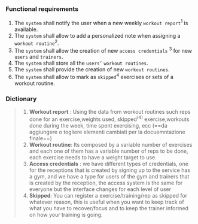 ### Functional requirements 
1. The `system` shall notify the user when a new weekly `workout report`<sup>1</sup> is available.
2. The `system` shall allow to add a personalized note when assigning a `workout routine`<sup>2</sup>.
3. The `system` shall allow the creation of new `access credentials` <sup>3</sup>  for new `users` and `trainers`.
4. The `system` shall store all the `users’` `workout routines`.
5. The `system` shall provide the creation of new `workout routines`.
6. The `system` shall allow to mark as `skipped`<sup>4</sup> exercises or sets of a workout routine.


### Dictionary

>  
> 1.  **Workout report** : Using the data from workout routines such reps done for an exercise,weights used, skipped$^{(4)}$ exercise,workouts done during the week, time spent exercising, ecc (==da aggiungere o togliere elementi cambiati per la docuemntazione finale==)
> 2. **Workout routine**: Its composed by a variable number of exercises and each one of them has a variable number of reps to be done, each exercise needs to have a weight target to use.
> 3. **Access credentials** : we have different types of credentials, one for the receptions that is created by signing up to the service has a gym, and we have a type for users of the gym and trainers that is created by the reception, the access system is the same for everyone but the interface changes for each level of user
> 4. **Skipped**: You can register a exercise/training/rep as skipped for whatever reason, this is useful when you want to keep track of what you have to recover/focus and to keep the trainer informed on how your training is going.